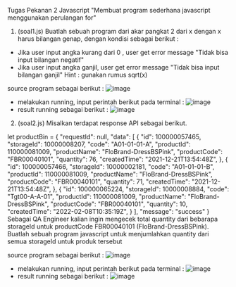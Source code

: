 Tugas Pekanan 2 Javascript "Membuat program sederhana javascript menggunakan perulangan for"
1. (soal1.js) Buatlah sebuah program dari akar pangkat 2 dari x dengan x harus bilangan genap, dengan kondisi sebagai berikut :
- Jika user input angka kurang dari 0 , user get error message "Tidak bisa input bilangan negatif" 
- Jika user input angka ganjil, user get error message "Tidak bisa input bilangan ganjil"
Hint : gunakan rumus sqrt(x)

source program sebagai berikut :
![image](https://github.com/user-attachments/assets/0c5c2b95-67e8-4053-92e0-b49673120cac)
- melakukan running, input perintah berikut pada terminal :
![image](https://github.com/user-attachments/assets/f5f660b9-8642-40d6-9c7f-759dcacf3753)
- result running sebagai berikut :
![image](https://github.com/user-attachments/assets/de0c415d-0a3a-46a7-bc7e-e7486cceab29)

2. (soal2.js) Misalkan terdapat response API sebagai berikut. 

let productBin = {
  "requestId": null,
  "data": [
    {
      "id": 100000057465,
      "storageId": 10000008207,
      "code": "A01-01-01-A",
      "productId": 110000081009,
      "productName": "FloBrand-DressBSPink",
      "productCode": "FBR00040101",
      "quantity": 76,
      "createdTime": "2021-12-21T13:54:48Z",
    },
    {
      "id": 100000057466,
      "storageId": 10000002181,
      "code": "A01-01-01-B",
      "productId": 110000081009,
      "productName": "FloBrand-DressBSPink",
      "productCode": "FBR00040101",
      "quantity": 71,
      "createdTime": "2021-12-21T13:54:48Z",
    },
    {
      "id": 100000065224,
      "storageId": 10000008884,
      "code": "Tgt00-A-A-01",
      "productId": 110000081009,
      "productName": "FloBrand-DressBSPink",
      "productCode": "FBR00040101",
      "quantity": 10,
      "createdTime": "2022-02-08T10:35:19Z",
    }
  ],
  "message": "success"
}
Sebagai QA Engineer kalian ingin mengecek total quantity  dari bebarapa storageId untuk productCode FBR00040101 (FloBrand-DressBSPink). Buatlah sebuah program javascript untuk menjumlahkan quantity dari semua storageId untuk produk tersebut 

source program sebagai berikut :
![image](https://github.com/user-attachments/assets/14e6880c-14ca-4151-a357-afb9a59839b5)
- melakukan running, input perintah berikut pada terminal :
![image](https://github.com/user-attachments/assets/a4364dcc-17f9-4a06-ae0e-1c69d76bf194)
- result running sebagai berikut :
![image](https://github.com/user-attachments/assets/b164cd8c-8add-44f0-93c9-efc76e8448b9)


